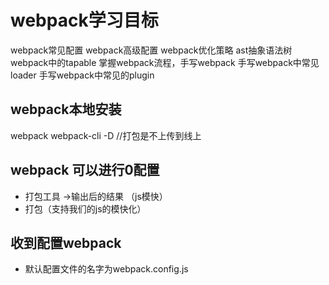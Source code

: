 #  webpack学习目标
webpack常见配置
webpack高级配置
webpack优化策略
ast抽象语法树
webpack中的tapable
掌握webpack流程，手写webpack
手写webpack中常见loader
手写webpack中常见的plugin
## webpack本地安装
 webpack webpack-cli  -D  //打包是不上传到线上
 ## webpack 可以进行0配置
 - 打包工具 ->输出后的结果 （js模快）
 - 打包（支持我们的js的模快化）
## 收到配置webpack
- 默认配置文件的名字为webpack.config.js